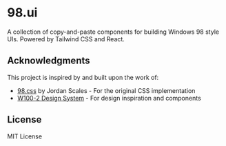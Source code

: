 # 98.ui

A collection of copy-and-paste components for building Windows 98 style UIs. Powered by Tailwind CSS and React.

## Acknowledgments

This project is inspired by and built upon the work of:

- [98.css](https://github.com/jdan/98.css) by Jordan Scales - For the original CSS implementation
- [W100-2 Design System](https://www.figma.com/design/7YfPE6RJrddWtZWFV78cYL/W100-2-Design-System--Community-) - For design inspiration and components

## License

MIT License


